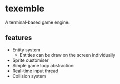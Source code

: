 # texemble

A terminal-based game engine.

## features

- Entity system
    - Entities can be draw on the screen individually
- Sprite customiser
- Simple game loop abstraction
- Real-time input thread
- Collision system
